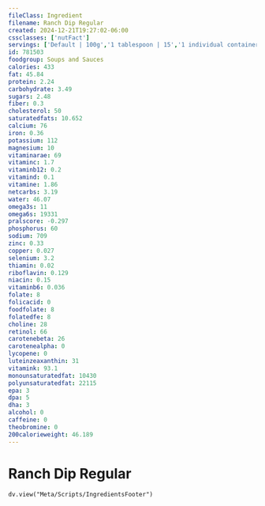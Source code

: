 ```yaml
---
fileClass: Ingredient
filename: Ranch Dip Regular
created: 2024-12-21T19:27:02-06:00
cssclasses: ['nutFact']
servings: ['Default | 100g','1 tablespoon | 15','1 individual container | 70']
id: 781503
foodgroup: Soups and Sauces
calories: 433
fat: 45.84
protein: 2.24
carbohydrate: 3.49
sugars: 2.48
fiber: 0.3
cholesterol: 50
saturatedfats: 10.652
calcium: 76
iron: 0.36
potassium: 112
magnesium: 10
vitaminarae: 69
vitaminc: 1.7
vitaminb12: 0.2
vitamind: 0.1
vitamine: 1.86
netcarbs: 3.19
water: 46.07
omega3s: 11
omega6s: 19331
pralscore: -0.297
phosphorus: 60
sodium: 709
zinc: 0.33
copper: 0.027
selenium: 3.2
thiamin: 0.02
riboflavin: 0.129
niacin: 0.15
vitaminb6: 0.036
folate: 8
folicacid: 0
foodfolate: 8
folatedfe: 8
choline: 28
retinol: 66
carotenebeta: 26
carotenealpha: 0
lycopene: 0
luteinzeaxanthin: 31
vitamink: 93.1
monounsaturatedfat: 10430
polyunsaturatedfat: 22115
epa: 3
dpa: 5
dha: 3
alcohol: 0
caffeine: 0
theobromine: 0
200calorieweight: 46.189
---
```


# Ranch Dip Regular

```dataviewjs
dv.view("Meta/Scripts/IngredientsFooter")
```